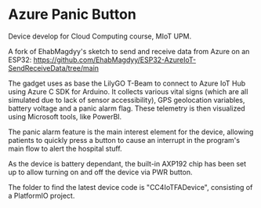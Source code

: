 # Azure Panic Button

Device develop for Cloud Computing course, MIoT UPM.

A fork of EhabMagdyy's sketch to send and receive data from Azure on an ESP32: https://github.com/EhabMagdyy/ESP32-AzureIoT-SendReceiveData/tree/main

The gadget uses as base the LilyGO T-Beam to connect to Azure IoT Hub using Azure C SDK for Arduino. It collects various vital signs (which are all simulated due to lack of sensor accessibility), GPS geolocation variables, battery voltage and a panic alarm flag. These telemetry is then visualized using Microsoft tools, like PowerBI.

The panic alarm feature is the main interest element for the device, allowing patients to quickly press a button to cause an interrupt in the program's main flow to alert the hospital stuff.

As the device is battery dependant, the built-in AXP192 chip has been set up to allow turning on and off the device via PWR button.

The folder to find the latest device code is "CC4IoTFADevice", consisting of a PlatformIO project.
